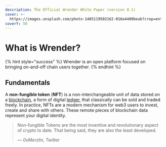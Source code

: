 ```yaml
---
description: The Official Wrender White Paper (version 0.1)
cover: >-
  https://images.unsplash.com/photo-1485119502162-016e4409beab?crop=entropy&cs=srgb&fm=jpg&ixid=MnwxOTcwMjR8MHwxfHNlYXJjaHw1fHxidWxifGVufDB8fHx8MTY0NjU5NDU4MQ&ixlib=rb-1.2.1&q=85
coverY: 50
---
```


# What is Wrender?

{% hint style="success" %}
Wrender is an open platform focused on bringing on-and-off chain users together.
{% endhint %}

## Fundamentals

A **non-fungible token** (**NFT**) is a non-interchangeable unit of data stored on a [blockchain](https://en.wikipedia.org/wiki/Blockchain), a form of digital [ledger](https://en.wikipedia.org/wiki/Ledger), that classically can be sold and traded freely. In practice, NFTs are a modern mechanism for web3 users to invest, create and share with others. These remote pieces of blockchain data represent your digital identity.

> Non-fungible Tokens are the most inventive and revolutionary aspect of crypto to date. That being said, they are also the least developed.
>
> — _0xMerzlin, Twitter_
